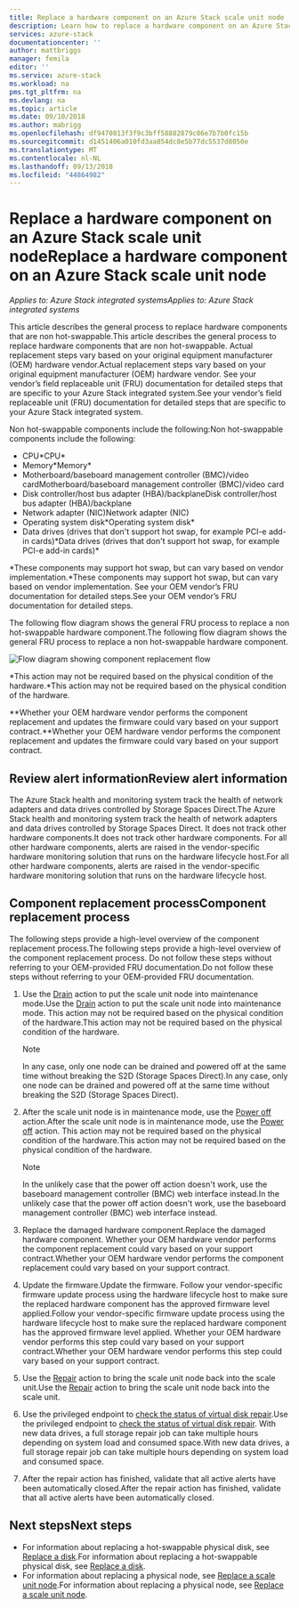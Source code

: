 ```yaml
---
title: Replace a hardware component on an Azure Stack scale unit node | Microsoft Docs
description: Learn how to replace a hardware component on an Azure Stack integrated system.
services: azure-stack
documentationcenter: ''
author: mattbriggs
manager: femila
editor: ''
ms.service: azure-stack
ms.workload: na
pms.tgt_pltfrm: na
ms.devlang: na
ms.topic: article
ms.date: 09/10/2018
ms.author: mabrigg
ms.openlocfilehash: df9470813f3f9c3bff58882879c06e7b7b0fc15b
ms.sourcegitcommit: d1451406a010fd3aa854dc8e5b77dc5537d8050e
ms.translationtype: MT
ms.contentlocale: nl-NL
ms.lasthandoff: 09/13/2018
ms.locfileid: "44864982"
---
```

# <a name="replace-a-hardware-component-on-an-azure-stack-scale-unit-node"></a><span data-ttu-id="2f505-103">Replace a hardware component on an Azure Stack scale unit node</span><span class="sxs-lookup"><span data-stu-id="2f505-103">Replace a hardware component on an Azure Stack scale unit node</span></span>

<span data-ttu-id="2f505-104">*Applies to: Azure Stack integrated systems*</span><span class="sxs-lookup"><span data-stu-id="2f505-104">*Applies to: Azure Stack integrated systems*</span></span>

<span data-ttu-id="2f505-105">This article describes the general process to replace hardware components that are non hot-swappable.</span><span class="sxs-lookup"><span data-stu-id="2f505-105">This article describes the general process to replace hardware components that are non hot-swappable.</span></span> <span data-ttu-id="2f505-106">Actual replacement steps vary based on your original equipment manufacturer (OEM) hardware vendor.</span><span class="sxs-lookup"><span data-stu-id="2f505-106">Actual replacement steps vary based on your original equipment manufacturer (OEM) hardware vendor.</span></span> <span data-ttu-id="2f505-107">See your vendor’s field replaceable unit (FRU) documentation for detailed steps that are specific to your Azure Stack integrated system.</span><span class="sxs-lookup"><span data-stu-id="2f505-107">See your vendor’s field replaceable unit (FRU) documentation for detailed steps that are specific to your Azure Stack integrated system.</span></span>

<span data-ttu-id="2f505-108">Non hot-swappable components include the following:</span><span class="sxs-lookup"><span data-stu-id="2f505-108">Non hot-swappable components include the following:</span></span>

- <span data-ttu-id="2f505-109">CPU\*</span><span class="sxs-lookup"><span data-stu-id="2f505-109">CPU\*</span></span>
- <span data-ttu-id="2f505-110">Memory\*</span><span class="sxs-lookup"><span data-stu-id="2f505-110">Memory\*</span></span>
- <span data-ttu-id="2f505-111">Motherboard/baseboard management controller (BMC)/video card</span><span class="sxs-lookup"><span data-stu-id="2f505-111">Motherboard/baseboard management controller (BMC)/video card</span></span>
- <span data-ttu-id="2f505-112">Disk controller/host bus adapter (HBA)/backplane</span><span class="sxs-lookup"><span data-stu-id="2f505-112">Disk controller/host bus adapter (HBA)/backplane</span></span>
- <span data-ttu-id="2f505-113">Network adapter (NIC)</span><span class="sxs-lookup"><span data-stu-id="2f505-113">Network adapter (NIC)</span></span>
- <span data-ttu-id="2f505-114">Operating system disk\*</span><span class="sxs-lookup"><span data-stu-id="2f505-114">Operating system disk\*</span></span>
- <span data-ttu-id="2f505-115">Data drives (drives that don't support hot swap, for example PCI-e add-in cards)\*</span><span class="sxs-lookup"><span data-stu-id="2f505-115">Data drives (drives that don't support hot swap, for example PCI-e add-in cards)\*</span></span>

<span data-ttu-id="2f505-116">\*These components may support hot swap, but can vary based on vendor implementation.</span><span class="sxs-lookup"><span data-stu-id="2f505-116">\*These components may support hot swap, but can vary based on vendor implementation.</span></span> <span data-ttu-id="2f505-117">See your OEM vendor’s FRU documentation for detailed steps.</span><span class="sxs-lookup"><span data-stu-id="2f505-117">See your OEM vendor’s FRU documentation for detailed steps.</span></span>

<span data-ttu-id="2f505-118">The following flow diagram shows the general FRU process to replace a non hot-swappable hardware component.</span><span class="sxs-lookup"><span data-stu-id="2f505-118">The following flow diagram shows the general FRU process to replace a non hot-swappable hardware component.</span></span>

![Flow diagram showing component replacement flow](media/azure-stack-replace-component/replacecomponentflow.PNG)

<span data-ttu-id="2f505-120">\*This action may not be required based on the physical condition of the hardware.</span><span class="sxs-lookup"><span data-stu-id="2f505-120">\*This action may not be required based on the physical condition of the hardware.</span></span>

<span data-ttu-id="2f505-121">\*\*Whether your OEM hardware vendor performs the component replacement and updates the firmware could vary based on your support contract.</span><span class="sxs-lookup"><span data-stu-id="2f505-121">\*\*Whether your OEM hardware vendor performs the component replacement and updates the firmware could vary based on your support contract.</span></span>

## <a name="review-alert-information"></a><span data-ttu-id="2f505-122">Review alert information</span><span class="sxs-lookup"><span data-stu-id="2f505-122">Review alert information</span></span>

<span data-ttu-id="2f505-123">The Azure Stack health and monitoring system track the health of network adapters and data drives controlled by Storage Spaces Direct.</span><span class="sxs-lookup"><span data-stu-id="2f505-123">The Azure Stack health and monitoring system track the health of network adapters and data drives controlled by Storage Spaces Direct.</span></span> <span data-ttu-id="2f505-124">It does not track other hardware components.</span><span class="sxs-lookup"><span data-stu-id="2f505-124">It does not track other hardware components.</span></span> <span data-ttu-id="2f505-125">For all other hardware components, alerts are raised in the vendor-specific hardware monitoring solution that runs on the hardware lifecycle host.</span><span class="sxs-lookup"><span data-stu-id="2f505-125">For all other hardware components, alerts are raised in the vendor-specific hardware monitoring solution that runs on the hardware lifecycle host.</span></span>  

## <a name="component-replacement-process"></a><span data-ttu-id="2f505-126">Component replacement process</span><span class="sxs-lookup"><span data-stu-id="2f505-126">Component replacement process</span></span>

<span data-ttu-id="2f505-127">The following steps provide a high-level overview of the component replacement process.</span><span class="sxs-lookup"><span data-stu-id="2f505-127">The following steps provide a high-level overview of the component replacement process.</span></span> <span data-ttu-id="2f505-128">Do not follow these steps without referring to your OEM-provided FRU documentation.</span><span class="sxs-lookup"><span data-stu-id="2f505-128">Do not follow these steps without referring to your OEM-provided FRU documentation.</span></span>

1. <span data-ttu-id="2f505-129">Use the [Drain](azure-stack-node-actions.md#scale-unit-node-actions) action to put the scale unit node into maintenance mode.</span><span class="sxs-lookup"><span data-stu-id="2f505-129">Use the [Drain](azure-stack-node-actions.md#scale-unit-node-actions) action to put the scale unit node into maintenance mode.</span></span> <span data-ttu-id="2f505-130">This action may not be required based on the physical condition of the hardware.</span><span class="sxs-lookup"><span data-stu-id="2f505-130">This action may not be required based on the physical condition of the hardware.</span></span>

   > [!NOTE]
   > <span data-ttu-id="2f505-131">In any case, only one node can be drained and powered off at the same time without breaking the S2D (Storage Spaces Direct).</span><span class="sxs-lookup"><span data-stu-id="2f505-131">In any case, only one node can be drained and powered off at the same time without breaking the S2D (Storage Spaces Direct).</span></span>

2. <span data-ttu-id="2f505-132">After the scale unit node is in maintenance mode, use the [Power off](azure-stack-node-actions.md#scale-unit-node-actions) action.</span><span class="sxs-lookup"><span data-stu-id="2f505-132">After the scale unit node is in maintenance mode, use the [Power off](azure-stack-node-actions.md#scale-unit-node-actions) action.</span></span> <span data-ttu-id="2f505-133">This action may not be required based on the physical condition of the hardware.</span><span class="sxs-lookup"><span data-stu-id="2f505-133">This action may not be required based on the physical condition of the hardware.</span></span>

   > [!NOTE]
   > <span data-ttu-id="2f505-134">In the unlikely case that the power off action doesn't work, use the baseboard management controller (BMC) web interface instead.</span><span class="sxs-lookup"><span data-stu-id="2f505-134">In the unlikely case that the power off action doesn't work, use the baseboard management controller (BMC) web interface instead.</span></span>

3. <span data-ttu-id="2f505-135">Replace the damaged hardware component.</span><span class="sxs-lookup"><span data-stu-id="2f505-135">Replace the damaged hardware component.</span></span> <span data-ttu-id="2f505-136">Whether your OEM hardware vendor performs the component replacement could vary based on your support contract.</span><span class="sxs-lookup"><span data-stu-id="2f505-136">Whether your OEM hardware vendor performs the component replacement could vary based on your support contract.</span></span>  
4. <span data-ttu-id="2f505-137">Update the firmware.</span><span class="sxs-lookup"><span data-stu-id="2f505-137">Update the firmware.</span></span> <span data-ttu-id="2f505-138">Follow your vendor-specific firmware update process using the hardware lifecycle host to make sure the replaced hardware component has the approved firmware level applied.</span><span class="sxs-lookup"><span data-stu-id="2f505-138">Follow your vendor-specific firmware update process using the hardware lifecycle host to make sure the replaced hardware component has the approved firmware level applied.</span></span> <span data-ttu-id="2f505-139">Whether your OEM hardware vendor performs this step could vary based on your support contract.</span><span class="sxs-lookup"><span data-stu-id="2f505-139">Whether your OEM hardware vendor performs this step could vary based on your support contract.</span></span>  
5. <span data-ttu-id="2f505-140">Use the [Repair](azure-stack-node-actions.md#scale-unit-node-actions) action to bring the scale unit node back into the scale unit.</span><span class="sxs-lookup"><span data-stu-id="2f505-140">Use the [Repair](azure-stack-node-actions.md#scale-unit-node-actions) action to bring the scale unit node back into the scale unit.</span></span>
6. <span data-ttu-id="2f505-141">Use the privileged endpoint to [check the status of virtual disk repair](azure-stack-replace-disk.md#check-the-status-of-virtual-disk-repair).</span><span class="sxs-lookup"><span data-stu-id="2f505-141">Use the privileged endpoint to [check the status of virtual disk repair](azure-stack-replace-disk.md#check-the-status-of-virtual-disk-repair).</span></span> <span data-ttu-id="2f505-142">With new data drives, a full storage repair job can take multiple hours depending on system load and consumed space.</span><span class="sxs-lookup"><span data-stu-id="2f505-142">With new data drives, a full storage repair job can take multiple hours depending on system load and consumed space.</span></span>
7. <span data-ttu-id="2f505-143">After the repair action has finished, validate that all active alerts have been automatically closed.</span><span class="sxs-lookup"><span data-stu-id="2f505-143">After the repair action has finished, validate that all active alerts have been automatically closed.</span></span>

## <a name="next-steps"></a><span data-ttu-id="2f505-144">Next steps</span><span class="sxs-lookup"><span data-stu-id="2f505-144">Next steps</span></span>

- <span data-ttu-id="2f505-145">For information about replacing a hot-swappable physical disk, see [Replace a disk](azure-stack-replace-disk.md).</span><span class="sxs-lookup"><span data-stu-id="2f505-145">For information about replacing a hot-swappable physical disk, see [Replace a disk](azure-stack-replace-disk.md).</span></span>
- <span data-ttu-id="2f505-146">For information about replacing a physical node, see [Replace a scale unit node](azure-stack-replace-node.md).</span><span class="sxs-lookup"><span data-stu-id="2f505-146">For information about replacing a physical node, see [Replace a scale unit node](azure-stack-replace-node.md).</span></span>
